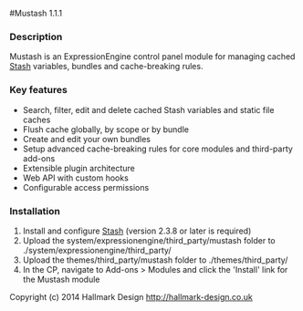 #Mustash 1.1.1

### Description

Mustash is an ExpressionEngine control panel module for managing cached [Stash](https://github.com/croxton/Stash) variables, bundles and cache-breaking rules.

### Key features
* Search, filter, edit and delete cached Stash variables and static file caches
* Flush cache globally, by scope or by bundle
* Create and edit your own bundles
* Setup advanced cache-breaking rules for core modules and third-party add-ons
* Extensible plugin architecture
* Web API with custom hooks
* Configurable access permissions


### Installation
1. Install and configure [Stash](https://github.com/croxton/Stash/wiki/Installing-%26-upgrading) (version 2.3.8 or later is required)
2. Upload the system/expressionengine/third_party/mustash folder to ./system/expressionengine/third_party/
3. Upload the themes/third_party/mustash folder to ./themes/third_party/
4. In the CP, navigate to Add-ons > Modules and click the 'Install' link for the Mustash module


Copyright (c) 2014 Hallmark Design http://hallmark-design.co.uk
